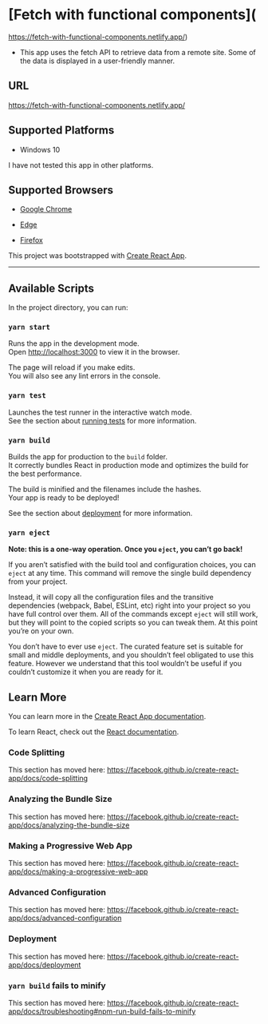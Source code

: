 # [Fetch with functional components](
https://fetch-with-functional-components.netlify.app/)

- This app uses the fetch API to retrieve data from a remote site. Some of the data is displayed in a user-friendly manner.

## URL

https://fetch-with-functional-components.netlify.app/

## Supported Platforms

- Windows 10

I have not tested this app in other platforms.

## Supported Browsers

- [Google Chrome](https://www.google.com/chrome/?brand=CHBF&ds_kid=43700052784036214&utm_source=bing&utm_medium=cpc&utm_campaign=1008138%20%7C%20Chrome%20Win10%20%7C%20DR%20%7C%20ESS01%20%7C%20NA%20%7C%20US%20%7C%20en%20%7C%20Desk%20%7C%20Bing%20SEM%20%7C%20BKWS%20~%20Top%20KWDS%20-%20Exact%20-%20NEW&utm_term=google%20chrome&utm_content=Desk%20%7C%20BING%20SEM%20%7C%20BKWS%20%7C%20Exact%20~%20Google%20Chrome%20~%20Top%20KWDS&gclid=COHLldqe7usCFRG3fgodTtsFvw&gclsrc=ds)

- [Edge](https://www.microsoft.com/edge/download)

- [Firefox](https://www.mozilla.org/en-US/firefox/windows/) 

This project was bootstrapped with [Create React App](https://github.com/facebook/create-react-app).

<hr>

## Available Scripts

In the project directory, you can run:

### `yarn start`

Runs the app in the development mode.<br />
Open [http://localhost:3000](http://localhost:3000) to view it in the browser.

The page will reload if you make edits.<br />
You will also see any lint errors in the console.

### `yarn test`

Launches the test runner in the interactive watch mode.<br />
See the section about [running tests](https://facebook.github.io/create-react-app/docs/running-tests) for more information.

### `yarn build`

Builds the app for production to the `build` folder.<br />
It correctly bundles React in production mode and optimizes the build for the best performance.

The build is minified and the filenames include the hashes.<br />
Your app is ready to be deployed!

See the section about [deployment](https://facebook.github.io/create-react-app/docs/deployment) for more information.

### `yarn eject`

**Note: this is a one-way operation. Once you `eject`, you can’t go back!**

If you aren’t satisfied with the build tool and configuration choices, you can `eject` at any time. This command will remove the single build dependency from your project.

Instead, it will copy all the configuration files and the transitive dependencies (webpack, Babel, ESLint, etc) right into your project so you have full control over them. All of the commands except `eject` will still work, but they will point to the copied scripts so you can tweak them. At this point you’re on your own.

You don’t have to ever use `eject`. The curated feature set is suitable for small and middle deployments, and you shouldn’t feel obligated to use this feature. However we understand that this tool wouldn’t be useful if you couldn’t customize it when you are ready for it.

## Learn More

You can learn more in the [Create React App documentation](https://facebook.github.io/create-react-app/docs/getting-started).

To learn React, check out the [React documentation](https://reactjs.org/).

### Code Splitting

This section has moved here: https://facebook.github.io/create-react-app/docs/code-splitting

### Analyzing the Bundle Size

This section has moved here: https://facebook.github.io/create-react-app/docs/analyzing-the-bundle-size

### Making a Progressive Web App

This section has moved here: https://facebook.github.io/create-react-app/docs/making-a-progressive-web-app

### Advanced Configuration

This section has moved here: https://facebook.github.io/create-react-app/docs/advanced-configuration

### Deployment

This section has moved here: https://facebook.github.io/create-react-app/docs/deployment

### `yarn build` fails to minify

This section has moved here: https://facebook.github.io/create-react-app/docs/troubleshooting#npm-run-build-fails-to-minify
